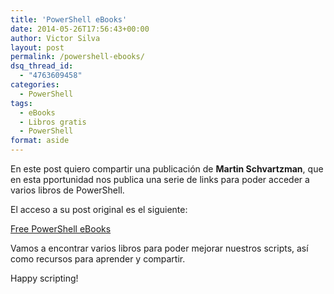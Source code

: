 ```yaml
---
title: 'PowerShell eBooks'
date: 2014-05-26T17:56:43+00:00
author: Victor Silva
layout: post
permalink: /powershell-ebooks/
dsq_thread_id:
  - "4763609458"
categories:
  - PowerShell
tags:
  - eBooks
  - Libros gratis
  - PowerShell
format: aside
---
```

En este post quiero compartir una publicación de **Martin Schvartzman**, que en esta pportunidad nos publica una serie de links para poder acceder a varios libros de PowerShell.

El acceso a su post original es el siguiente:

<a href="http://blogs.technet.com/b/pstips/archive/2014/05/26/free-powershell-ebooks.aspx" target="_blank">Free PowerShell eBooks</a>

Vamos a encontrar varios libros para poder mejorar nuestros scripts, así como recursos para aprender y compartir.

Happy scripting!